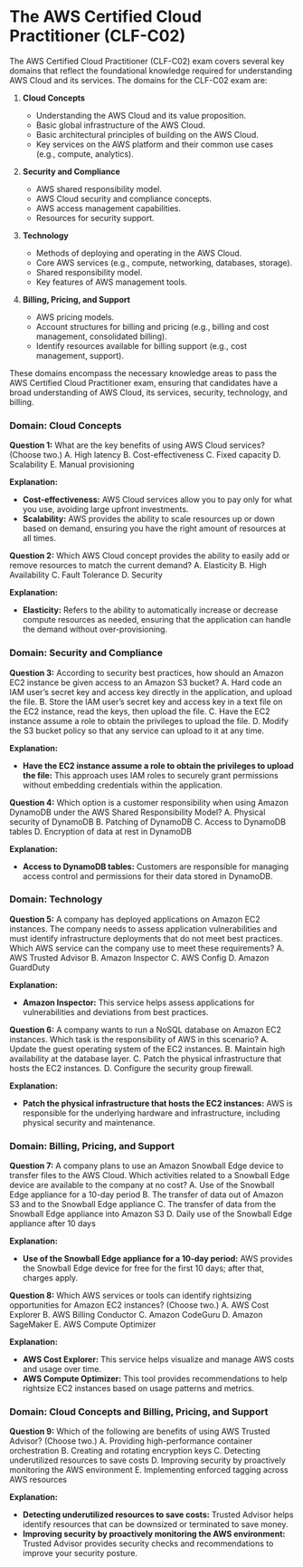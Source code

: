 # The AWS Certified Cloud Practitioner (CLF-C02)

The AWS Certified Cloud Practitioner (CLF-C02) exam covers several key domains that reflect the foundational knowledge required for understanding AWS Cloud and its services. The domains for the CLF-C02 exam are:

1. **Cloud Concepts**
   - Understanding the AWS Cloud and its value proposition.
   - Basic global infrastructure of the AWS Cloud.
   - Basic architectural principles of building on the AWS Cloud.
   - Key services on the AWS platform and their common use cases (e.g., compute, analytics).

2. **Security and Compliance**
   - AWS shared responsibility model.
   - AWS Cloud security and compliance concepts.
   - AWS access management capabilities.
   - Resources for security support.

3. **Technology**
   - Methods of deploying and operating in the AWS Cloud.
   - Core AWS services (e.g., compute, networking, databases, storage).
   - Shared responsibility model.
   - Key features of AWS management tools.

4. **Billing, Pricing, and Support**
   - AWS pricing models.
   - Account structures for billing and pricing (e.g., billing and cost management, consolidated billing).
   - Identify resources available for billing support (e.g., cost management, support).

These domains encompass the necessary knowledge areas to pass the AWS Certified Cloud Practitioner exam, ensuring that candidates have a broad understanding of AWS Cloud, its services, security, technology, and billing.


### Domain: Cloud Concepts

**Question 1:**
What are the key benefits of using AWS Cloud services? (Choose two.)
A. High latency
B. Cost-effectiveness
C. Fixed capacity
D. Scalability
E. Manual provisioning

**Explanation:**
- **Cost-effectiveness:** AWS Cloud services allow you to pay only for what you use, avoiding large upfront investments.
- **Scalability:** AWS provides the ability to scale resources up or down based on demand, ensuring you have the right amount of resources at all times.

**Question 2:**
Which AWS Cloud concept provides the ability to easily add or remove resources to match the current demand?
A. Elasticity
B. High Availability
C. Fault Tolerance
D. Security

**Explanation:**
- **Elasticity:** Refers to the ability to automatically increase or decrease compute resources as needed, ensuring that the application can handle the demand without over-provisioning.

### Domain: Security and Compliance

**Question 3:**
According to security best practices, how should an Amazon EC2 instance be given access to an Amazon S3 bucket?
A. Hard code an IAM user’s secret key and access key directly in the application, and upload the file.
B. Store the IAM user’s secret key and access key in a text file on the EC2 instance, read the keys, then upload the file.
C. Have the EC2 instance assume a role to obtain the privileges to upload the file.
D. Modify the S3 bucket policy so that any service can upload to it at any time.

**Explanation:**
- **Have the EC2 instance assume a role to obtain the privileges to upload the file:** This approach uses IAM roles to securely grant permissions without embedding credentials within the application.

**Question 4:**
Which option is a customer responsibility when using Amazon DynamoDB under the AWS Shared Responsibility Model?
A. Physical security of DynamoDB
B. Patching of DynamoDB
C. Access to DynamoDB tables
D. Encryption of data at rest in DynamoDB 

**Explanation:**
- **Access to DynamoDB tables:** Customers are responsible for managing access control and permissions for their data stored in DynamoDB.

### Domain: Technology

**Question 5:**
A company has deployed applications on Amazon EC2 instances. The company needs to assess application vulnerabilities and must identify infrastructure deployments that do not meet best practices.
Which AWS service can the company use to meet these requirements?
A. AWS Trusted Advisor
B. Amazon Inspector
C. AWS Config
D. Amazon GuardDuty

**Explanation:**
- **Amazon Inspector:** This service helps assess applications for vulnerabilities and deviations from best practices.

**Question 6:**
A company wants to run a NoSQL database on Amazon EC2 instances.
Which task is the responsibility of AWS in this scenario?
A. Update the guest operating system of the EC2 instances.
B. Maintain high availability at the database layer.
C. Patch the physical infrastructure that hosts the EC2 instances.
D. Configure the security group firewall.

**Explanation:**
- **Patch the physical infrastructure that hosts the EC2 instances:** AWS is responsible for the underlying hardware and infrastructure, including physical security and maintenance.

### Domain: Billing, Pricing, and Support

**Question 7:**
A company plans to use an Amazon Snowball Edge device to transfer files to the AWS Cloud.
Which activities related to a Snowball Edge device are available to the company at no cost?
A. Use of the Snowball Edge appliance for a 10-day period
B. The transfer of data out of Amazon S3 and to the Snowball Edge appliance
C. The transfer of data from the Snowball Edge appliance into Amazon S3
D. Daily use of the Snowball Edge appliance after 10 days

**Explanation:**
- **Use of the Snowball Edge appliance for a 10-day period:** AWS provides the Snowball Edge device for free for the first 10 days; after that, charges apply.

**Question 8:**
Which AWS services or tools can identify rightsizing opportunities for Amazon EC2 instances? (Choose two.)
A. AWS Cost Explorer
B. AWS Billing Conductor
C. Amazon CodeGuru
D. Amazon SageMaker
E. AWS Compute Optimizer

**Explanation:**
- **AWS Cost Explorer:** This service helps visualize and manage AWS costs and usage over time.
- **AWS Compute Optimizer:** This tool provides recommendations to help rightsize EC2 instances based on usage patterns and metrics.

### Domain: Cloud Concepts and Billing, Pricing, and Support

**Question 9:**
Which of the following are benefits of using AWS Trusted Advisor? (Choose two.)
A. Providing high-performance container orchestration
B. Creating and rotating encryption keys
C. Detecting underutilized resources to save costs
D. Improving security by proactively monitoring the AWS environment
E. Implementing enforced tagging across AWS resources

**Explanation:**
- **Detecting underutilized resources to save costs:** Trusted Advisor helps identify resources that can be downsized or terminated to save money.
- **Improving security by proactively monitoring the AWS environment:** Trusted Advisor provides security checks and recommendations to improve your security posture.